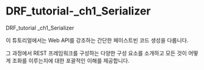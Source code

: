 # DRF_tutorial-_ch1_Serializer
DRF_tutorial _ch1_Serializer

이 튜토리얼에서는 Web API를 강조하는 간단한 페이스트빈 코드 생성을 다룹니다. 

그 과정에서 REST 프레임워크를 구성하는 다양한 구성 요소를 소개하고 모든 것이 어떻게 조화를 이루는지에 대한 포괄적인 이해를 제공합니다.
